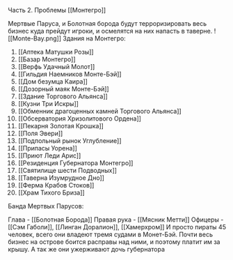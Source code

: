 Часть 2. Проблемы [[Монтегро]]

Мертвые Паруса, и Болотная борода будут терроризировать весь бизнес куда прейдут игроки, и осмелятся на них напасть в таверне.
![[Monte-Bay.png]]
Здания на Монтегро:
1. [[Аптека Матушки Розы]]
2. [[Базар Монтегро]]
3. [[Верфь Удачный Молот]]
4. [[Гильдия Наемников Монте-Бэй]]
5. [[Дом безумца Каира]]
6. [[Дозорный маяк Монте-Бэй]]
7. [[Здание Торгового Альянса]]
8. [[Кузни Три Искры]]
9. [[Обменник драгоценных камней Торгового Альянса]]
10. [[Обсерватория Хризолитового Ордена]]
11. [[Пекарня Золотая Крошка]]
12. [[Поля Эвери]]
13. [[Подпольный рынок Углубление]]
14. [[Припасы Уорена]]
15. [[Приют Леди Арис]]
16. [[Резиденция Губернатора Монтегро]]
17. [[Святилище шести Подводных]]
18. [[Таверна Изумрудное Дно]]
19. [[Ферма Крабов Стоков]]
20. [[Храм Тихого Бриза]]


Банда Мертвых Парусов: 

Глава - [[Болотная Борода]]
Правая рука - [[Мясник Метти]]
Офицеры - [[Сэм Габоли]], [[Линган Доралион]], [[Хамерхром]]
И просто пираты 45 человек, всего они владеют тремя судами в Монет-Бэй.
Почти весь бизнес на острове боится расправы над ними, и поэтому платит им за крышу. А так же они ужерживают дочь губернатора 